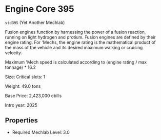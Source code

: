 # Engine Core 395

`std395` (Yet Another Mechlab)

Fusion engines function by harnessing the power of a fusion reaction, running on light hydrogen and protium. Fusion engines are defined by their engine rating. For 'Mechs, the engine rating is the mathematical product of the mass of the vehicle and its desired maximum walking or cruising velocity.

Maximum 'Mech speed is calculated according to (engine rating / max tonnage) * 16.2

Size: Critical slots: 1

Weight: 49.0 tons

Base Price: 2,423,000 cbills

Intro year: 2025

## Properties
* Required Mechlab Level: 3.0 
